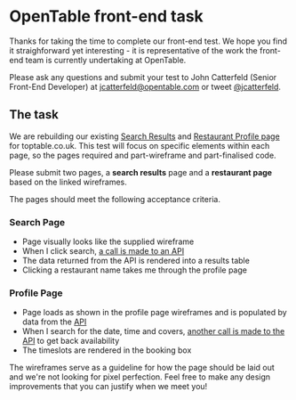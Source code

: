 OpenTable front-end task
========================

Thanks for taking the time to complete our front-end test.  We hope you find it straighforward yet interesting - it is representative of the work the front-end team is currently undertaking at OpenTable.

Please ask any questions and submit your test to John Catterfeld (Senior Front-End Developer) at jcatterfeld@opentable.com or tweet [@jcatterfeld][tweet].

## The task

We are rebuilding our existing [Search Results][livesearchresults] and [Restaurant Profile page][liverestaurantprofile] for toptable.co.uk.  This test will focus on specific elements within each page, so the pages required and part-wireframe and part-finalised code.

Please submit two pages, a **search results** page and a **restaurant page** based on the linked wireframes.

The pages should meet the following acceptance criteria.

### Search Page
- Page visually looks like the supplied wireframe
- When I click search, [a call is made to an API][api]
- The data returned from the API is rendered into a results table
- Clicking a restaurant name takes me through the profile page

### Profile Page
- Page loads as shown in the profile page wireframes and is populated by data from the [API][api-rid]
- When I search for the date, time and covers, [another call is made to the API][api-availability] to get back availability
- The timeslots are rendered in the booking box

The wireframes serve as a guideline for how the page should be laid out and we're not looking for pixel perfection. Feel free to make any design improvements that you can justify when we meet you!

[tweet]: http://www.twitter.com/jcatterfeld
[mailto]: mailto:jcatterfeld@opentable.com,bholland@opentable.com
[livesearchresults]: http://www.toptable.co.uk/s/?datetime=31/12/2013%2019:00&covers=2&metroid=72&regionids=5322&tests=EnableHistory
[liverestaurantprofile]: http://www.toptable.co.uk/roux-at-the-landau
[api]: https://raw.github.com/opentable/front-end/master/test/example-data.json
[api-rid]: https://raw.github.com/opentable/front-end/master/test/example-data.json?restaurantId=1234
[api-availability]: https://raw.github.com/opentable/front-end/master/test/example-data.json?restaurantId=1234&datetime=01/01/2014%2019:00&covers=2
